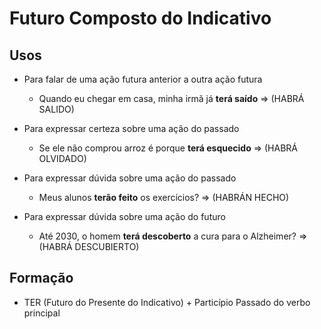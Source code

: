 # Futuro Composto do Indicativo

## Usos

* Para falar de uma ação futura anterior a outra ação futura
  * Quando eu chegar em casa, minha irmã já **terá saído** => (HABRÁ SALIDO)

* Para expressar certeza sobre uma ação do passado
  * Se ele não comprou arroz é porque **terá esquecido** => (HABRÁ OLVIDADO)

* Para expressar dúvida sobre uma ação do passado
  * Meus alunos **terão feito** os exercícios? => (HABRÁN HECHO)

* Para expressar dúvida sobre uma ação do futuro
  * Até 2030, o homem **terá descoberto** a cura para o Alzheimer? => (HABRÁ DESCUBIERTO)

## Formação

* TER (Futuro do Presente do Indicativo) + Particípio Passado do verbo principal

